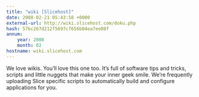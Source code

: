 ```yaml
---
title: "wiki [Slicehost]"
date: 2008-02-21 05:43:58 +0000
external-url: http://wiki.slicehost.com/doku.php
hash: 57bc267d212f5697cf656b04ea7ee08f
annum:
    year: 2008
    month: 02
hostname: wiki.slicehost.com
---
```


We love wikis. You’ll love this one too. It’s full of software tips and tricks, scripts and little nuggets that make your inner geek smile. We’re frequently uploading Slice specific scripts to automatically build and configure applications for you.
